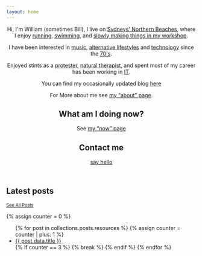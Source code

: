 ```yaml
---
layout: home
---
```


<main class="home archive">

<article class="post">

<header>

<div class="introblock">
<p>
  Hi, I'm William (sometimes Bill), I live on <a href="">Sydneys' Northern Beaches</a>,
  where I enjoy <a href="">running</a>, <a href="">swimming</a>, and
  <a href="">slowly making things in my workshop</a>.
</p>
<p>
  I have been interested in <a href="">music</a>, <a href="">alternative lifestyles</a> and <a href="">technology</a> since the <a href="">70's</a>.
</p>
<p>
  Enjoyed stints as a <a href="">protester</a>, <a href="">natural therapist</a>, and spent most of my career has been working in <a href="https://www.linkedin.com/in/williampickup/">IT</a>.
</p>
<p>
You can find my occasionally updated blog <a href="https://social.williampickup.org">here</a>
</p>
<p>
  For More about me see <a href="/about.html">my “about” page</a>.
</p>
<h2>
  What am I doing now?
</h2>
<p>
  See <a href="/now.html">my “now” page</a>
</p>
<h2>
  Contact me
</h2>
<p>
<a href="/contact.html">say hello</a>
</p>
</div>

</header>

<h2>Latest posts</h2>
<small><a href="{{ '/posts' | relative_url }}">See All Posts</a></small>

{% assign counter = 0 %}

<ul>
  {% for post in collections.posts.resources %}
  {% assign counter = counter | plus: 1 %}
    <li>
      <a href="{{ post.relative_url }}">{{ post.data.title }}</a>
    </li>
    {% if counter == 3 %} {% break %} {% endif %}
  {% endfor %}
</ul>
